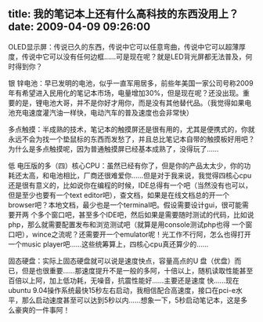 title: 我的笔记本上还有什么高科技的东西没用上？
date: 2009-04-09 09:26:00
---

 OLED&#26174;&#31034;&#23631;&#65306;&#20256;&#35828;&#24050;&#20037;&#30340;&#19996;&#35199;&#65292;&#20256;&#35828;&#20013;&#23427;&#21487;&#20197;&#20219;&#24847;&#24367;&#26354;&#65292;&#20256;&#35828;&#20013;&#23427;&#21487;&#20197;&#36229;&#34180;&#21402;&#24230;&#65292;&#20256;&#35828;&#20013;&#23427;&#21487;&#20197;&#27809;&#26377;&#20219;&#20309;&#36793;&#26694;&#8230;&#8230;&#21487;&#26159;&#29616;&#22312;&#21602;&#65311;&#23601;&#26159;LED&#32972;&#20809;&#23631;&#37117;&#26080;&#27861;&#26222;&#21450;&#65292;&#20309;&#26102;&#24471;&#21040;&#20320;&#65311;

  

 &#38134; &#38156;&#30005;&#27744;&#65306;&#26089;&#24050;&#21457;&#26126;&#30340;&#30005;&#27744;&#65292;&#20284;&#20046;&#19968;&#30452;&#20891;&#29992;&#23621;&#22810;&#65292;&#21069;&#20123;&#24180;&#32654;&#22269;&#19968;&#23478;&#20844;&#21496;&#21495;&#31216;2009&#24180;&#26377;&#24076;&#26395;&#36827;&#20837;&#27665;&#29992;&#21270;&#30340;&#31508;&#35760;&#26412;&#24066;&#22330;&#65292;&#30005;&#37327;&#22686;&#21152;30%&#65292;&#20294;&#26159;&#29616;&#22312;&#21602;&#65311;&#36824;&#27809;&#20986;&#29616;&#12290;&#37325; &#35201;&#30340;&#26159;&#65292;&#38146;&#30005;&#27744;&#22823;&#21733;&#65292;&#24182;&#19981;&#26159;&#20320;&#22909;&#25165;&#29992;&#20320;&#65292;&#32780;&#26159;&#27809;&#26377;&#20854;&#20182;&#26367;&#20195;&#21697;&#12290;&#65288;&#25105;&#35273;&#24471;&#22914;&#26524;&#30005;&#27744;&#20805;&#30005;&#36895;&#24230;&#28748;&#27773;&#27833;&#19968;&#26679;&#24555;&#65292;&#30005;&#21160;&#27773;&#36710;&#30340;&#26222;&#21450;&#36895;&#24230;&#20063;&#20250;&#38750;&#24120;&#24555;&#65289;

  

 &#22810;&#28857;&#35302;&#25720;&#65306;&#21322;&#25104;&#29087;&#30340;&#25216;&#26415;&#65292;&#31508;&#35760;&#26412;&#30340;&#35302;&#25720;&#23631;&#36824;&#26159;&#24456;&#26377;&#29992;&#30340;&#65292;&#23588;&#20854;&#26159;&#20415;&#25658;&#24335;&#30340;&#65292;&#20320;&#23601;&#27704;&#36828;&#19981;&#20250;&#20026;&#25214;&#19968;&#20010;&#22443;&#40736;&#26631;&#30340;&#19996;&#35199;&#32780;&#21457;&#24833;&#20102;&#65292;&#24182;&#19988;&#24635;&#27604;&#31508;&#35760;&#26412;&#33258;&#24102;&#30340;&#35302;&#25720;&#26495;&#22909;&#29992;&#21543;&#65311;&#20026;&#20160;&#20040;&#26159;&#22810;&#28857;&#35302;&#25720;&#21602;&#65292;&#22240;&#20026;&#26222;&#36890;&#35302;&#25720;&#23631;&#24050;&#32463;&#22522;&#26412;&#25104;&#29087;&#20102;&#65292;&#27809;&#24471;&#29609;&#20102;&#8230;&#8230;

  

 &#20302; &#30005;&#21387;&#29256;&#30340;&#22810;&#65288;&#22235;&#65289;&#26680;&#24515;CPU&#65306;&#34429;&#28982;&#24050;&#32463;&#26377;&#20320;&#20102;&#65292;&#20294;&#26159;&#20320;&#30340;&#20135;&#21697;&#22826;&#22826;&#23569;&#65292;&#20320;&#30340;&#21151;&#32791;&#36824;&#22826;&#39640;&#65292;&#21644;&#30005;&#27744;&#30456;&#27604;&#65292;&#21378;&#21830;&#36824;&#24456;&#38590;&#29233;&#20320;&#8230;&#8230;&#20294;&#26159;&#23545;&#20110;&#25105;&#26469;&#35828;&#65292;&#25105;&#35273;&#24471;&#22235;&#26680;&#24515;cpu &#36824;&#26159;&#24456;&#26377;&#24847;&#20041;&#30340;&#65292;&#27604;&#22914;&#35828;&#20320;&#22312;&#32534;&#31243;&#30340;&#26102;&#20505;&#65292;IDE&#24635;&#24471;&#26377;&#19968;&#20010;&#21543;&#65288;&#24403;&#28982;&#27809;&#26377;&#20063;&#21487;&#20197;&#65292;&#20294;&#26159;&#33267;&#23569;&#20063;&#35201;&#26377;&#19968;&#20010;text editor&#21543;&#65289;&#65292;&#26597;&#25991;&#26723;&#65292;&#22914;&#26524;&#26159;&#22312;&#32447;&#25991;&#26723;&#24635;&#30340;&#24320;&#19968;&#20010;browser&#21543;&#65311;&#26412;&#22320;&#25991;&#26723;&#65292;&#26368;&#23569;&#20063;&#26159;&#19968;&#20010;terminal&#21543;&#12290;&#20551;&#35774;&#38656;&#35201;&#35774;&#35745;gui&#65292;&#24456;&#21487;&#33021;&#38656;&#35201;&#24320;&#20004; &#20010;&#22810;&#20010;&#31383;&#21475;&#21543;&#65292;&#29978;&#33267;&#22810;&#20010;IDE&#21543;&#65292;&#28982;&#21518;&#22914;&#26524;&#26159;&#38656;&#35201;&#38543;&#26102;&#27979;&#35797;&#30340;&#20195;&#30721;&#65292;&#27604;&#22914;&#35828;php&#65292;&#37027;&#20040;&#23601;&#38656;&#35201;&#37197;&#32622;&#21457;&#24067;&#21644;&#27983;&#35272;&#27979;&#35797;&#21543;&#65288;&#23601;&#31639;&#26159;&#29992;console&#27979;&#35797;php&#20063;&#24471; &#19968;&#20010;&#31383;&#21475;&#21543;&#65289;&#65292;wince&#20043;&#27969;&#21602;&#65311;&#36824;&#38656;&#35201;&#24320;&#19968;&#20010;emulator&#21602;&#65281;&#20809;&#24037;&#20316;&#19981;&#34892;&#38463;&#65292;&#24590;&#20040;&#20063;&#24471;&#25171;&#24320;&#19968;&#20010;music player&#21543;&#8230;&#8230;&#36825;&#20123;&#32479;&#31609;&#31639;&#19978;&#65292;&#22235;&#26680;&#24515;cpu&#30495;&#36824;&#31639;&#23569;&#30340;&#8230;&#8230;

  

 &#22266;&#24577;&#30828;&#30424;&#65306;&#23454;&#38469;&#19978;&#22266;&#24577;&#30828;&#30424;&#23601;&#21487;&#20197;&#35828;&#26159;&#36895;&#24230;&#24555;&#28857;&#65292;&#23481;&#37327;&#39640;&#28857;&#30340;U &#30424;&#65288;&#20248;&#30424;&#65289;&#32780;&#24050;&#65292;&#20294;&#26159;&#20063;&#24456;&#37325;&#35201;&#8230;&#8230;&#37027;&#36895;&#24230;&#25552;&#21319;&#19981;&#26159;&#19968;&#33324;&#30340;&#22810;&#38463;&#65292;&#21313;&#20493;&#20197;&#19978;&#65292;&#38543;&#26426;&#35835;&#21462;&#24615;&#33021;&#29978;&#33267;&#30334;&#20493;&#20197;&#19978;&#38463;&#65292;&#21152;&#19978;&#20302;&#21151;&#32791;&#65292;&#26080;&#22122;&#38899;&#65292;&#25239;&#38663;&#24615;&#33021;&#22909;&#8230;&#8230;&#20027;&#35201;&#36824;&#26159;&#36895;&#24230; &#24555;&#8230;&#8230;&#29616;&#22312;ubuntu 9.04&#25805;&#20316;&#31995;&#32479;&#26368;&#24555;15&#31186;&#24038;&#21491;&#21551;&#21160;&#65292;&#25105;&#30456;&#20449;&#37197;&#21512;&#39640;&#36895;&#24230;&#65292;&#25509;&#21475;&#22312;pci-e&#27700;&#24179;&#65292;&#37027;&#20040;&#21551;&#21160;&#36895;&#24230;&#29978;&#33267;&#21487;&#20197;&#36798;&#21040;5&#31186;&#20197;&#20869;&#8230;&#8230;&#24819;&#35937;&#19968;&#19979;&#65292;5&#31186;&#21551;&#21160;&#31508;&#35760;&#26412;&#65292;&#36825;&#26159;&#22810; &#20040;&#35946;&#29245;&#30340;&#19968;&#20214;&#20107;&#38463;&#65281;

 
